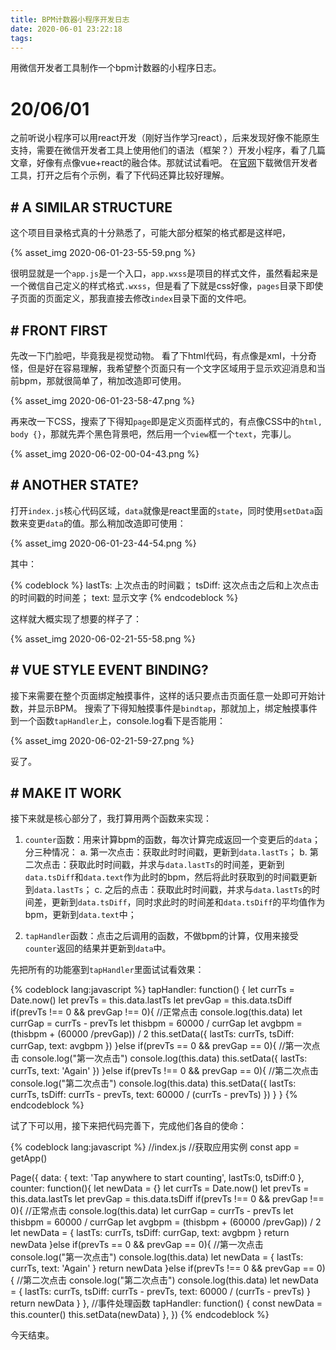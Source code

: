 ```yaml
---
title: BPM计数器小程序开发日志
date: 2020-06-01 23:22:18
tags:
---
```

用微信开发者工具制作一个bpm计数器的小程序日志。
<!-- more -->

# 20/06/01
之前听说小程序可以用react开发（刚好当作学习react），后来发现好像不能原生支持，需要在微信开发者工具上使用他们的语法（框架？）开发小程序，看了几篇文章，好像有点像vue+react的融合体。那就试试看吧。
在[官网](https://developers.weixin.qq.com/miniprogram/dev/devtools/download.html)下载微信开发者工具，打开之后有个示例，看了下代码还算比较好理解。

## # A SIMILAR STRUCTURE
这个项目目录格式真的十分熟悉了，可能大部分框架的格式都是这样吧，

{% asset_img 2020-06-01-23-55-59.png %}

很明显就是一个```app.js```是一个入口，```app.wxss```是项目的样式文件，虽然看起来是一个微信自己定义的样式格式```.wxss```，但是看了下就是css好像，```pages```目录下即使子页面的页面定义，那我直接去修改```index```目录下面的文件吧。

## # FRONT FIRST
先改一下门脸吧，毕竟我是视觉动物。
看了下html代码，有点像是xml，十分奇怪，但是好在容易理解，我希望整个页面只有一个文字区域用于显示欢迎消息和当前bpm，那就很简单了，稍加改造即可使用。

{% asset_img 2020-06-01-23-58-47.png %}

再来改一下CSS，搜索了下得知```page```即是定义页面样式的，有点像CSS中的```html, body {}```，那就先弄个黑色背景吧，然后用一个```view```框一个```text```，完事儿。

{% asset_img 2020-06-02-00-04-43.png %}

## # ANOTHER STATE?
打开```index.js```核心代码区域，```data```就像是react里面的```state```，同时使用```setData```函数来变更```data```的值。那么稍加改造即可使用：

{% asset_img 2020-06-01-23-44-54.png %}

其中：

{% codeblock %}
lastTs: 上次点击的时间戳；
tsDiff: 这次点击之后和上次点击的时间戳的时间差；
text:   显示文字
{% endcodeblock %}

这样就大概实现了想要的样子了：

{% asset_img 2020-06-02-21-55-58.png %}

## # VUE STYLE EVENT BINDING?
接下来需要在整个页面绑定触摸事件，这样的话只要点击页面任意一处即可开始计数，并显示BPM。
搜索了下得知触摸事件是```bindtap```，那就加上，绑定触摸事件到一个函数```tapHandler```上，console.log看下是否能用：

{% asset_img 2020-06-02-21-59-27.png %}

妥了。

## # MAKE IT WORK
接下来就是核心部分了，我打算用两个函数来实现：
1. ```counter```函数：用来计算bpm的函数，每次计算完成返回一个变更后的```data```；分三种情况：
a. 第一次点击：获取此时时间戳，更新到```data.lastTs```；
b. 第二次点击：获取此时时间戳，并求与```data.lastTs```的时间差，更新到```data.tsDiff```和```data.text```作为此时的bpm，然后将此时获取到的时间戳更新到```data.lastTs```；
c. 之后的点击：获取此时时间戳，并求与```data.lastTs```的时间差，更新到```data.tsDiff```，同时求此时的时间差和```data.tsDiff```的平均值作为bpm，更新到```data.text```中；

2. ```tapHandler```函数：点击之后调用的函数，不做bpm的计算，仅用来接受```counter```返回的结果并更新到```data```中。

先把所有的功能塞到```tapHandler```里面试试看效果：

{% codeblock lang:javascript %}
tapHandler: function() {
    let currTs = Date.now()
    let prevTs = this.data.lastTs
    let prevGap = this.data.tsDiff
    if(prevTs !== 0 && prevGap !== 0){
      //正常点击
      console.log(this.data)
      let currGap = currTs - prevTs
      let thisbpm = 60000 / currGap
      let avgbpm = (thisbpm + (60000 /prevGap)) / 2
      this.setData({
        lastTs: currTs,
        tsDiff: currGap,
        text: avgbpm
      })
    }else if(prevTs == 0 && prevGap == 0){
      //第一次点击
      console.log("第一次点击")
      console.log(this.data)
      this.setData({
        lastTs: currTs,
        text: 'Again'
      })
    }else if(prevTs !== 0 && prevGap == 0){
      //第二次点击
      console.log("第二次点击")
      console.log(this.data)
      this.setData({
        lastTs: currTs,
        tsDiff: currTs - prevTs,
        text: 60000 / (currTs - prevTs)
      })
    }
  }
{% endcodeblock %}

试了下可以用，接下来把代码完善下，完成他们各自的使命：

{% codeblock lang:javascript %}
//index.js
//获取应用实例
const app = getApp()

Page({
  data: {
    text: 'Tap anywhere to start counting',
    lastTs:0,
    tsDiff:0
  },
  counter: function(){
    let newData = {}
    let currTs = Date.now()
    let prevTs = this.data.lastTs
    let prevGap = this.data.tsDiff
    if(prevTs !== 0 && prevGap !== 0){
      //正常点击
      console.log(this.data)
      let currGap = currTs - prevTs
      let thisbpm = 60000 / currGap
      let avgbpm = (thisbpm + (60000 /prevGap)) / 2
      let newData = {
        lastTs: currTs,
        tsDiff: currGap,
        text: avgbpm
      }
      return newData
    }else if(prevTs == 0 && prevGap == 0){
      //第一次点击
      console.log("第一次点击")
      console.log(this.data)
      let newData = {
        lastTs: currTs,
        text: 'Again'
      }
      return newData
    }else if(prevTs !== 0 && prevGap == 0){
      //第二次点击
      console.log("第二次点击")
      console.log(this.data)
      let newData = {
        lastTs: currTs,
        tsDiff: currTs - prevTs,
        text: 60000 / (currTs - prevTs)
      }
      return newData
    }
  },
   //事件处理函数
  tapHandler: function() {
    const newData = this.counter()
    this.setData(newData)
  },
})
{% endcodeblock %}

今天结束。